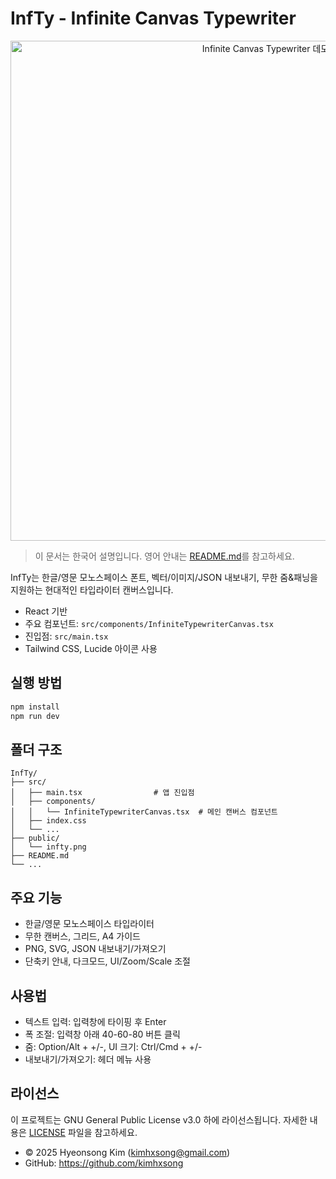 # InfTy - Infinite Canvas Typewriter

<p align="center">
  <img src="public/infty-demo.gif" alt="Infinite Canvas Typewriter 데모" width="800"/>
</p>

> 이 문서는 한국어 설명입니다. 영어 안내는 [README.md](./README.md)를 참고하세요.

InfTy는 한글/영문 모노스페이스 폰트, 벡터/이미지/JSON 내보내기, 무한 줌&패닝을 지원하는 현대적인 타입라이터 캔버스입니다.

- React 기반
- 주요 컴포넌트: `src/components/InfiniteTypewriterCanvas.tsx`
- 진입점: `src/main.tsx`
- Tailwind CSS, Lucide 아이콘 사용

## 실행 방법

```bash
npm install
npm run dev
```

## 폴더 구조

```
InfTy/
├── src/
│   ├── main.tsx                # 앱 진입점
│   ├── components/
│   │   └── InfiniteTypewriterCanvas.tsx  # 메인 캔버스 컴포넌트
│   ├── index.css
│   └── ...
├── public/
│   └── infty.png
├── README.md
└── ...
```

## 주요 기능
- 한글/영문 모노스페이스 타입라이터
- 무한 캔버스, 그리드, A4 가이드
- PNG, SVG, JSON 내보내기/가져오기
- 단축키 안내, 다크모드, UI/Zoom/Scale 조절

## 사용법
- 텍스트 입력: 입력창에 타이핑 후 Enter
- 폭 조절: 입력창 아래 40-60-80 버튼 클릭
- 줌: Option/Alt + +/-, UI 크기: Ctrl/Cmd + +/-
- 내보내기/가져오기: 헤더 메뉴 사용

## 라이선스
이 프로젝트는 GNU General Public License v3.0 하에 라이선스됩니다. 자세한 내용은 [LICENSE](LICENSE) 파일을 참고하세요.

- © 2025 Hyeonsong Kim (kimhxsong@gmail.com)
- GitHub: https://github.com/kimhxsong 
